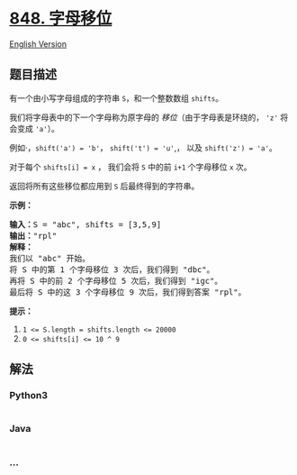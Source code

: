 # [848. 字母移位](https://leetcode-cn.com/problems/shifting-letters)

[English Version](https://github.com/yanglr/leetcode-ac/blob/master/assets/0800-0899/0848.Shifting%20Letters/README_EN.md)

## 题目描述

<!-- 这里写题目描述 -->

<p>有一个由小写字母组成的字符串 <code>S</code>，和一个整数数组 <code>shifts</code>。</p>

<p>我们将字母表中的下一个字母称为原字母的 <em>移位</em>（由于字母表是环绕的， <code>&#39;z&#39;</code>&nbsp;将会变成&nbsp;<code>&#39;a&#39;</code>）。</p>

<p>例如&middot;，<code>shift(&#39;a&#39;) = &#39;b&#39;</code>，&nbsp;<code>shift(&#39;t&#39;) = &#39;u&#39;</code>,， 以及&nbsp;<code>shift(&#39;z&#39;) = &#39;a&#39;</code>。</p>

<p>对于每个&nbsp;<code>shifts[i] = x</code>&nbsp;， 我们会将 <code>S</code>&nbsp;中的前&nbsp;<code>i+1</code>&nbsp;个字母移位&nbsp;<code>x</code>&nbsp;次。</p>

<p>返回将所有这些移位都应用到 <code>S</code> 后最终得到的字符串。</p>

<p><strong>示例：</strong></p>

<pre><strong>输入：</strong>S = &quot;abc&quot;, shifts = [3,5,9]
<strong>输出：</strong>&quot;rpl&quot;
<strong>解释： </strong>
我们以 &quot;abc&quot; 开始。
将 S 中的第 1 个字母移位 3 次后，我们得到 &quot;dbc&quot;。
再将 S 中的前 2 个字母移位 5 次后，我们得到 &quot;igc&quot;。
最后将 S 中的这 3 个字母移位 9 次后，我们得到答案 &quot;rpl&quot;。
</pre>

<p><strong>提示：</strong></p>

<ol>
	<li><code>1 &lt;= S.length = shifts.length &lt;= 20000</code></li>
	<li><code>0 &lt;= shifts[i] &lt;= 10 ^ 9</code></li>
</ol>


## 解法

<!-- 这里可写通用的实现逻辑 -->

<!-- tabs:start -->

### **Python3**

<!-- 这里可写当前语言的特殊实现逻辑 -->

```python

```

### **Java**

<!-- 这里可写当前语言的特殊实现逻辑 -->

```java

```

### **...**

```

```

<!-- tabs:end -->
